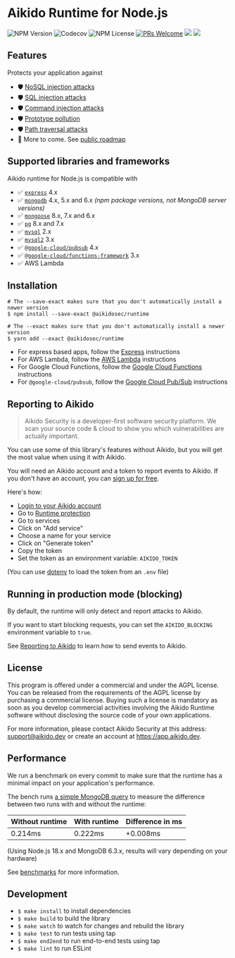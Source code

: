 # Aikido Runtime for Node.js

![NPM Version](https://img.shields.io/npm/v/%40aikidosec%2Fruntime?style=flat-square) ![Codecov](https://img.shields.io/codecov/c/github/AikidoSec/runtime-node?style=flat-square&token=AJK9LU35GY) ![NPM License](https://img.shields.io/npm/l/%40aikidosec%2Fruntime?style=flat-square)
[![PRs Welcome](https://img.shields.io/badge/PRs-welcome-brightgreen.svg?style=flat-square)](http://makeapullrequest.com) ![](https://github.com/AikidoSec/runtime-node/actions/workflows/unit-test.yml/badge.svg) ![](https://github.com/AikidoSec/runtime-node/actions/workflows/end-to-end-tests.yml/badge.svg)

## Features

Protects your application against

* 🛡️ [NoSQL injection attacks](https://www.aikido.dev/blog/web-application-security-vulnerabilities)
* 🛡️ [SQL injection attacks]([https://www.aikido.dev/blog/web-application-security-vulnerabilities](https://owasp.org/www-community/attacks/SQL_Injection))
* 🛡️ [Command injection attacks](https://owasp.org/www-community/attacks/Command_Injection)
* 🛡️ [Prototype pollution](./docs/prototype-pollution.md)
* 🛡 [Path traversal attacks](https://owasp.org/www-community/attacks/Path_Traversal)
* 🚀 More to come. See [public roadmap](https://github.com/orgs/AikidoSec/projects/2/views/1)



## Supported libraries and frameworks

Aikido runtime for Node.js is compatible with

* ✅ [`express`](https://www.npmjs.com/package/express) 4.x
* ✅ [`mongodb`](https://www.npmjs.com/package/mongodb) 4.x, 5.x and 6.x _(npm package versions, not MongoDB server versions)_
* ✅ [`mongoose`](https://www.npmjs.com/package/mongoose) 8.x, 7.x and 6.x
* ✅ [`pg`](https://www.npmjs.com/package/pg) 8.x and 7.x
* ✅ [`mysql`](https://www.npmjs.com/package/mysql) 2.x
* ✅ [`mysql2`](https://www.npmjs.com/package/mysql2) 3.x
* ✅ [`@google-cloud/pubsub`](https://www.npmjs.com/package/@google-cloud/pubsub) 4.x
* ✅ [`@google-cloud/functions-framework`](https://www.npmjs.com/package/@google-cloud/functions-framework) 3.x
* ✅ AWS Lambda

## Installation

```shell
# The --save-exact makes sure that you don't automatically install a newer version
$ npm install --save-exact @aikidosec/runtime

# The --exact makes sure that you don't automatically install a newer version
$ yarn add --exact @aikidosec/runtime
```

* For express based apps, follow the [Express](docs/express.md) instructions
* For AWS Lambda, follow the [AWS Lambda](docs/lambda.md) instructions
* For Google Cloud Functions, follow the [Google Cloud Functions](docs/cloud-functions.md) instructions
* For `@google-cloud/pubsub`, follow the [Google Cloud Pub/Sub](docs/pubsub.md) instructions

## Reporting to Aikido

> Aikido Security is a developer-first software security platform. We scan your source code & cloud to show you which vulnerabilities are actually important.

You can use some of this library's features without Aikido, but you will get the most value when using it with Aikido.

You will need an Aikido account and a token to report events to Aikido. If you don't have an account, you can [sign up for free](https://app.aikido.dev/login).

Here's how:
* [Login to your Aikido account](https://app.aikido.dev/login)
* Go to [Runtime protection](https://app.aikido.dev/runtime)
* Go to services
* Click on "Add service"
* Choose a name for your service
* Click on "Generate token"
* Copy the token
* Set the token as an environment variable: `AIKIDO_TOKEN`

(You can use [dotenv](dotenv) to load the token from an `.env` file)

## Running in production mode (blocking)

By default, the runtime will only detect and report attacks to Aikido.

If you want to start blocking requests, you can set the `AIKIDO_BLOCKING` environment variable to `true`.

See [Reporting to Aikido](#reporting-to-aikido) to learn how to send events to Aikido.

## License

This program is offered under a commercial and under the AGPL license.
You can be released from the requirements of the AGPL license by purchasing
a commercial license. Buying such a license is mandatory as soon as you
develop commercial activities involving the Aikido Runtime software without
disclosing the source code of your own applications. 

For more information, please contact Aikido Security at this
address: support@aikido.dev or create an account at https://app.aikido.dev.

## Performance

We run a benchmark on every commit to make sure that the runtime has a minimal impact on your application's performance.

The bench runs [a simple MongoDB query](benchmarks/nosql-injection/getUser.js) to measure the difference between two runs with and without the runtime:

| Without runtime  | With runtime  | Difference in ms |
|------------------|---------------|------------------|
| 0.214ms          | 0.222ms       | +0.008ms         |

(Using Node.js 18.x and MongoDB 6.3.x, results will vary depending on your hardware)

See [benchmarks](benchmarks) for more information.

## Development

* `$ make install` to install dependencies
* `$ make build` to build the library
* `$ make watch` to watch for changes and rebuild the library
* `$ make test` to run tests using tap
* `$ make end2end` to run end-to-end tests using tap
* `$ make lint` to run ESLint
